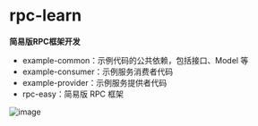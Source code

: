 # rpc-learn
**简易版RPC框架开发**

- example-common：示例代码的公共依赖，包括接口、Model 等
- example-consumer：示例服务消费者代码
- example-provider：示例服务提供者代码
- rpc-easy：简易版 RPC 框架

![image](https://github.com/user-attachments/assets/be96120c-33c6-4425-8458-e2c758efc640)

